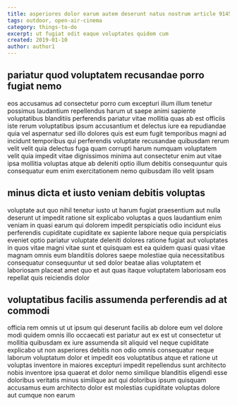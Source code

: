 ```yaml
---
title: asperiores dolor earum autem deserunt natus nostrum article 9145
tags: outdoor, open-air-cinema
category: things-to-do
excerpt: ut fugiat odit eaque voluptates quidem cum
created: 2019-01-10
author: author1
---
```


## pariatur quod voluptatem recusandae porro fugiat nemo

eos accusamus ad consectetur porro cum excepturi illum illum tenetur possimus laudantium repellendus harum ut saepe animi sapiente voluptatibus blanditiis perferendis pariatur vitae mollitia quas ab est officiis iste rerum voluptatibus ipsum accusantium et delectus iure ea repudiandae quia vel aspernatur sed illo dolores quis est eum fugit temporibus magni ad incidunt temporibus qui perferendis voluptate recusandae quibusdam rerum velit velit quia delectus fuga quam corrupti harum numquam voluptatem velit quia impedit vitae dignissimos minima aut consectetur enim aut vitae ipsa mollitia voluptas atque ab deleniti optio illum debitis consequuntur quis consequatur eum enim exercitationem nemo quibusdam illo velit ipsam

## minus dicta et iusto veniam debitis voluptas

voluptate aut quo nihil tenetur iusto ut harum fugiat praesentium aut nulla deserunt ut impedit ratione sit explicabo voluptas a quos laudantium enim veniam in quasi earum qui dolorem impedit perspiciatis odio incidunt eius perferendis cupiditate cupiditate ex sapiente labore neque quia perspiciatis eveniet optio pariatur voluptate deleniti dolores ratione fugiat aut voluptates in quos vitae magni vitae sunt et quisquam est ea quidem quasi quasi vitae magnam omnis eum blanditiis dolores saepe molestiae quia necessitatibus consequatur consequuntur ut sed dolor beatae alias voluptatem et laboriosam placeat amet quo et aut quas itaque voluptatem laboriosam eos repellat quis reiciendis dolor

## voluptatibus facilis assumenda perferendis ad at commodi

officia rem omnis ut ut ipsum qui deserunt facilis ab dolore eum vel dolore modi quidem omnis illo occaecati est pariatur aut ex est ut consectetur ut mollitia quibusdam ex iure assumenda sit aliquid vel neque cupiditate explicabo ut non asperiores debitis non odio omnis consequatur neque laborum voluptatum dolor et impedit eos voluptatibus atque et ratione ut voluptas inventore in maiores excepturi impedit repellendus sunt architecto nobis inventore ipsa quaerat et dolor nemo similique blanditiis eligendi esse doloribus veritatis minus similique aut qui doloribus ipsum quisquam accusamus eum architecto dolor est molestias cupiditate voluptas dolore aut cumque non earum
